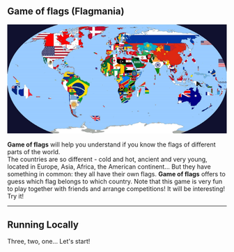 ## Game of flags (Flagmania)
![Map of the world with flags ](src/main/resources/static/flagmania_pic.png)

**Game of flags** will help you understand if you know the flags of different parts of the world. <br>
The countries are so different - cold and hot, ancient and very young, located in Europe, Asia, Africa, the American continent...
But they have something in common: they all have their own flags.
**Game of flags** offers to guess which flag belongs to which country.
Note that this game is very fun to play together with friends and arrange competitions!
It will be interesting! Try it! 
<hr>

## Running Locally 
Three, two, one... Let's start!